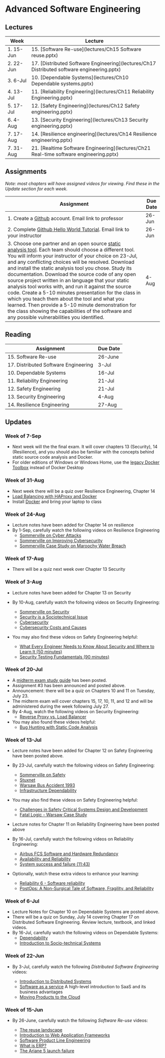 # Advanced Software Engineering

## Lectures

| Week | Lecture |
|------|---------|
| 1. 15-Jun   | 15. [Software Re-use](lectures/Ch15 Software reuse.pptx)   |
| 2. 22-Jun   | 17. [Distributed Software Engineering](lectures/Ch17 Distributed software engineering.pptx)   |
| 3. 6-Jul   | 10. [Dependable Systems](lectures/Ch10 Dependable systems.pptx)  |
| 4. 13-Jul   | 11. [Reliability Engineering](lectures/Ch11 Reliability Engineering.pptx)  |
| 5. 17-Jul   | 12. [Safety Engineering](lectures/Ch12 Safety engineering.pptx)   |
| 6. 4-Aug   | 13.  [Security Engineering](lectures/Ch13 Security engineering.pptx) |
| 7. 17-Aug  | 14. [Resilience engineering](lectures/Ch14 Resilience engineering.pptx)  |
| 7. 31-Aug  | 21. [Realtime Software Engineering](lectures/Ch21 Real-time software engineering.pptx)  |

## Assignments

*Note: most chapters will have assigned videos for viewing.  Find these in the Update section for each week.*

| Assignment | Due Date |
|------------|----------|
| 1. Create a [Github](http://github.com) account. Email link to professor | 26-Jun |
| 2. Complete [Github Hello World Tutorial](https://guides.github.com/activities/hello-world/). Email link to your instructor | 26-Jun |
| 3. Choose one partner and an open source [static analysis tool](https://www.owasp.org/index.php/Source_Code_Analysis_Tools).  Each team should choose a different tool.  You will inform your instructor of your choice on 23-Jul, and any conflicting choices will be resolved.  Download and install the static analysis tool you chose.  Study its documentation.  Download the source code of any open source project written in an language that your static analysis tool works with, and run it against the source code.  Create a 5-10 minutes presentation for the class in which you teach them about the tool and what you learned.  Then provide a 5-10 minute demonstration for the class showing the capabilities of the software and any possible vulnerabilities you identified. |  4-Aug |

## Reading

| Assignment                           | Due Date |
|--------------------------------------|----------|
| 15. Software Re-use                  | 26-June  |
| 17. Distributed Software Engineering | 3-Jul    |
| 10. Dependable Systems               | 16-Jul   |
| 11. Reliability Engineering          |  21-Jul  |
| 12. Safety Engineering               | 21-Jul   |
| 13. Security Engineering             | 4-Aug    |
| 14. Resilience Engineering           | 27-Aug   |

## Updates

### Week of 7-Sep

* Next week will the the final exam.  It will cover chapters 13 (Security), 14 (Resilience), and you should also be familiar with the concepts behind static source code analysis and Docker.
* For older editions of Windows or Windows Home, use the [legacy Docker Toolbox](https://docs.docker.com/toolbox/overview/) instead of Docker Desktop


### Week of 31-Aug

* Next week there will be a quiz over Resilience Engineering, Chapter 14
* [Load Balancing with HAProxy and Docker](https://medium.com/@nirgn/load-balancing-applications-with-haproxy-and-docker-d719b7c5b231)
* Install [Docker](https://www.docker.com/) and bring your laptop to class

### Week of 24-Aug

* Lecture notes have been added for Chapter 14 on resilience
* By 1-Sep, carefully watch the following videos on Resilience Engineering
  * [Sommerville on Cyber Attacks](https://www.youtube.com/watch?v=zTiOoojSqO4)
  * [Sommerville on Improving Cybersecurity](https://www.youtube.com/watch?v=lIKqqMJ_hYY)
  * [Sommerville Case Study on Maroochy Water Breach](https://www.youtube.com/watch?v=C_PRhTXp6VQ)


### Week of 17-Aug

* There will be a quiz next week over Chapter 13 Security

### Week of 3-Aug

* Lecture notes have been added for Chapter 13 on Security
* By 10-Aug, carefully watch the following videos on Security Engineering:
  * [Sommerville on Security](https://www.youtube.com/watch?v=GTxPzKfriOU)
  * [Security is a Sociotechnical Issue](https://www.youtube.com/watch?v=8bLwJy2BwKs)
  * [Cybersecurity](https://www.youtube.com/watch?v=YPxlwsxEW48)
  * [Cybersecurity Costs and Causes](https://www.youtube.com/watch?v=73E2tzQl_nY)

* You may also find these videos on Safety Engineering helpful:
  * [What Every Engineer Needs to Know About Security and Where to Learn It (50 minutes)](https://www.youtube.com/watch?v=LL_n7dlBgfY)
  * [Security Testing Fundamentals (90 minutes)](https://www.youtube.com/watch?v=PYwqyVlH8lQ)

### Week of 20-Jul

* A [midterm exam study guide](midterm_exam_review.md) has been posted.
* Assignment #3 has been announced and posted above.
* Announcement: there will be a quiz on Chapters 10 and 11 on Tuesday, July 23.
* The midterm exam will cover chapters 15, 17, 10, 11, and 12 and will be administered during the week following July 27.
* By 4-Aug, watch the following videos on Security Engineering:
  - [Reverse Proxy vs. Load Balancer](https://www.youtube.com/watch?v=S8J2fkN2FeI)
* You may also found these videos helpful:
  - [Bug Hunting with Static Code Analysis](https://www.youtube.com/watch?v=Sb011qfbMkQ)


### Week of 13-Jul

* Lecture notes have been added for Chapter 12 on Safety Engineering have been posted above.
* By 23-Jul, carefully watch the following videos on Safety Engineering:
  * [Sommerville on Safety](https://www.youtube.com/watch?v=IITymheitxw)
  * [Stuxnet](https://www.youtube.com/watch?v=RilxHjt5yRE)
  * [Warsaw Bus Accident 1993](https://www.youtube.com/watch?v=wzoxek74RTs)
  * [Infrastructure Dependability](https://www.youtube.com/watch?v=w209SCYioUo)
* You may also find these videos on Safety Engineering helpful:
  * [Challenges in Safety Critical Systems Design and Development](https://www.youtube.com/watch?v=UKR214ma-yU)
  * [Fatal Logic - Warsaw Case Study](https://www.youtube.com/watch?v=FZ5Ht_mhdrI)
* Lecture notes for Chapter 11 on Reliability Engineering have been posted above
* By 16-Jul, carefully watch the following videos on Reliability Engineering:
  - [Airbus FCS Software and Hardware Redundancy](https://www.youtube.com/watch?v=EOexjozpBdI)
  * [Availability and Reliability](https://www.youtube.com/watch?v=C94_arCm-Mw)
  * [System success and failure (11:43)](https://www.youtube.com/watch?v=VkW7Dr3SXkg)

* Optionally, watch these extra videos to enhance your learning:
  * [Reliability 6 - Software reliability](https://www.youtube.com/watch?v=wv51aF_qODA)
  * [PostOps: A Non-Surgical Tale of Software, Fragility, and Reliability](https://www.youtube.com/watch?v=txyvjt_E8z4)


### Week of 6-Jul

* Lecture Notes for Chapter 10 on Dependable Systems are posted above.
* There will be a quiz on Sunday, July 14 covering Chapter 17 on Distributed Software Engineering.  Review lecture, textbook, and linked videos.
* By 16-Jul, carefully watch the following videos on Dependable Systems:
  - [Dependability](https://www.youtube.com/watch?v=Oa27Xej1KdY)
  - [Introduction to Socio-technical Systems](https://www.youtube.com/watch?v=xdFftbIToV0)

###  Week of 22-Jun

* By 3-Jul, carefully watch the following *Distributed Software Engineering* videos:

  * [Introduction to Distributed Systems ](https://www.youtube.com/watch?v=F_4BCNl0iVk)
  * [Software as a service](https://www.youtube.com/watch?v=3DCqdY3yyDE)
  A high-level introduction to SaaS and its business advantages
  * [Moving Products to the Cloud](https://www.youtube.com/watch?v=vHtaOGwzZ3k)

###  Week of 15-Jun

* By 26-June, carefully watch the following *Software Re-use* videos:

  * [The reuse landscape](https://www.youtube.com/watch?v=feAZV7Ofov4)
  * [Introduction to Web Application Frameworks](https://www.youtube.com/watch?v=b3p4rBZAwwE)
  * [Software Product Line Engineering](https://www.youtube.com/watch?v=R1gybFwAy10)
  * [What is ERP?](https://www.youtube.com/watch?v=E0tgKVOxihI)
  * [The Ariane 5 launch failure](https://www.youtube.com/watch?v=W3YJeoYgozw)
